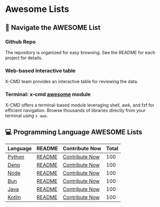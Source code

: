 # Awesome Lists

## 👀 Navigate the AWESOME List

### Github Repo

The repository is organized for easy browsing.  See the README for each project for details.

### Web-based interactive table

X-CMD team provides an interactive table for reviewing the data.

### Terminal: x-cmd [awesome](https://x-cmd.com/mod/awesome) module

X-CMD offers a terminal-based module leveraging shell, awk, and fzf for efficient navigation. Browse thousands of libraries directly from your terminal using `x awe`.

## 💻 Programming Language AWESOME Lists

| Language                               | README                                                                   | Contribute Now                                                                    | Total |
| :----------------------------------- | :------------------------------------------------------------              | ---                                                                               | :---- |
| [Python](https://a.x-cmd.com/python) | [README](https://github.com/edwinjhlee/awesome/tree/main/lang/python)      | [Contribute Now](https://github.com/edwinjhlee/awesome/tree/main/lang/python/_)   | 100   |
| [Deno](https://a.x-cmd.com/deno)     | [README](https://github.com/edwinjhlee/awesome/tree/main/lang/deno)        | [Contribute Now](https://github.com/edwinjhlee/awesome/tree/main/lang/deno/_)     | 100   |
| [Node](https://a.x-cmd.com/node)     | [README](https://github.com/edwinjhlee/awesome/tree/main/lang/node)        | [Contribute Now](https://github.com/edwinjhlee/awesome/tree/main/lang/node/_)     | 100   |
| [Bun](https://a.x-cmd.com/bun)       | [README](https://github.com/edwinjhlee/awesome/tree/main/lang/bun)         | [Contribute Now](https://github.com/edwinjhlee/awesome/tree/main/lang/bun/_)      | 100   |
| [Java](https://a.x-cmd.com/java)     | [README](https://github.com/edwinjhlee/awesome/tree/main/lang/java)        | [Contribute Now](https://github.com/edwinjhlee/awesome/tree/main/lang/java/_)     | 100   |
| [Kotlin](https://a.x-cmd.com/kotlin) | [README](https://github.com/edwinjhlee/awesome/tree/main/lang/kotlin)      | [Contribute Now](https://github.com/edwinjhlee/awesome/tree/main/lang/kotlin/_)   | 100   |

